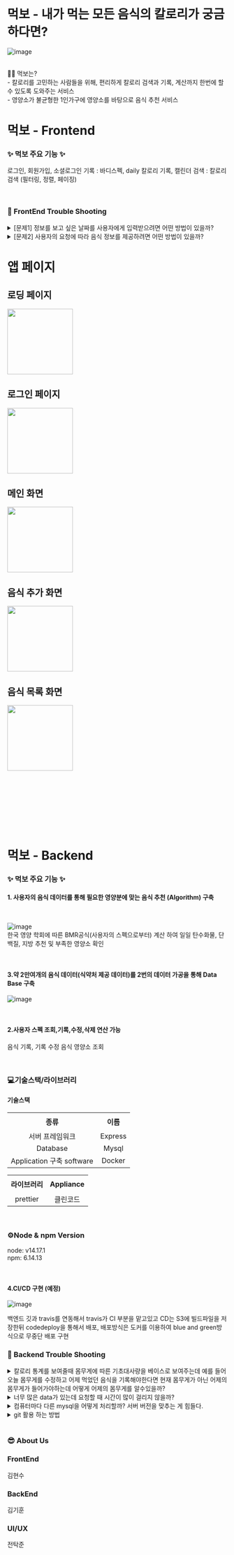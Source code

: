 # **먹보**  - 내가 먹는 모든 음식의 칼로리가 궁금하다면?

![image](https://user-images.githubusercontent.com/91061890/173198303-8abb284a-6603-4647-a55c-48a04464f169.png)
  
</br>
🧚‍♀️ 먹보는?</br>
- 칼로리를 고민하는 사람들을 위해, 편리하게 칼로리 검색과 기록, 계산까지 한번에 할 수 있도록 도와주는 서비스
 </br>
- 영양소가 불균형한 1인가구에 영양소를 바탕으로 음식 추천 서비스
</br>

# 먹보 - Frontend
### &#10024; 먹보 주요 기능 &#10024;
로그인, 회원가입, 소셜로그인
기록 : 바디스펙, daily 칼로리 기록, 캘린더
검색 : 칼로리 검색 (필터링, 정렬, 페이징)

</br>

### &#127919; FrontEnd Trouble Shooting
  
  
<details>
<summary>[문제1] 정보를 보고 싶은 날짜를 사용자에게 입력받으려면 어떤 방법이 있을까?</summary>
<div markdown="1">       

  </br>[해결1] 1-12월에 해당하는 버튼과 1-31일에 해당하는 버튼을 만들어 각각 스크롤뷰에 넣고 사용자가 원하는 월, 일을 선택할 수 있게 하자.
  </br>[문제1-1] 버튼들이 너무 많아지고 해당 버튼에 각각 이벤트를 정의하기 위한 코드들이 과도하게 사용 됨
  </br>[문제1-2]다른 액티비티로 날짜 데이터를 넘겨줄 때, 형식을 각각 맞춰야 하는 문제가 있음
  </br>[해결1-1, 1-2] 위 문제를 해결하기 위해 캘린더뷰를 사용 → 캘린더뷰를 통해 사용자에게 날짜를 입력받고, 년/월/일을 각각의 변수에 담아서 사용함으로 문제 해결
  
</div>
</details>

<details>
<summary>[문제2] 사용자의 요청에 따라 음식 정보를 제공하려면 어떤 방법이 있을까?</summary>
<div markdown="1">       

  </br>[문제2-1] 기술적 문제
  </br>[해결2-1] BufferedReader, InputStreamReader, java.net.URL을 사용해서 공공데이터를 받아 오자
  </br>[문제2-1-1] 데이터를 받아와 사용할 수 있지만 DB에 정보를 적재하고자 할때 사용할 수 없음
  </br></br>DB에 사용자의 정보 및 응답을 적재할 수 없을까?
  </br>[해결2-1-1] Retrofit을 통해 서버와 GET, POST, PATCH, DELETE로 연결하여 데이터를 주고 받을 수 있도록 수정
  </br>
  </br>[문제2-2] 서버적 문제
  </br>[해결2-2] 공공데이터를 받아오자
  </br>[문제2-2-1] 식품의약품안전처 공공데이터 서버에 요청 시, 응답까지 과도한 시간이 소요 됨
  </br></br>같은 데이터를 더 빨리 받아올 수 없을까?
  </br>[해결2-2-1] 공공데이터 포털에서 같은 데이터를 제공함(식품의약품안전처 대비 1/10이하 수준으로 빠른 응답이 가능함)
  </br>[문제2-2-2] 서버 상황에 따라 응답시간의 표준편차가 커서 사용자에게 실시간으로 피드백을 줄 수 없는 문제가 생김
  </br></br>공공데이터 포털 서버 상황에 구애받지 않고 데이터를 실시간으로 제공할 수 없을까?
  </br>[해결2-2-2] 필요한 데이터를 DB에 정규화 시켜 사용함으로써 사용자에게 실시간 피드백 가능
  
</div>
</details>

# 앱 페이지

## 로딩 페이지
<img width="150" src="https://user-images.githubusercontent.com/91061890/173192506-8be6c84b-57dd-4cf0-9e33-5338efbf8ee6.png"></img>

## 로그인 페이지

<img width="150" src="https://user-images.githubusercontent.com/91061890/173192491-a02d9803-7453-4bce-add6-8d22a1579d58.png"></img>

## 메인 화면
<img width="150" src="https://user-images.githubusercontent.com/91061890/173192522-28d6d842-7474-4843-aab5-068f637c543e.png"></img>

## 음식 추가 화면
<img width="150" src="https://user-images.githubusercontent.com/91061890/173192530-95f92800-4020-42e7-9556-dffeaaa88b0c.png"></img>

## 음식 목록 화면
<img width="150" src="http://user-images.githubusercontent.com/91061890/173192548-85249d65-96c5-4165-8895-bdacf2758604.png"></img>



</br></br></br></br></br></br></br>

# 먹보 - Backend

### &#10024; 먹보 주요 기능 &#10024;
#### 1. 사용자의 음식 데이터를 통해 필요한 영양분에 맞는 음식 추천 (Algorithm) 구축

</br>

![image](https://user-images.githubusercontent.com/91061890/172547686-f17daff9-fd98-4e73-a158-e09fc579df59.png)
<br>한국 영양 학회에 따른 BMR공식(사용자의 스펙으로부터) 계산 하여 일일 탄수화물, 단백질, 지방 추천 및 부족한 영양소 확인

</br>


#### 3.약 2만여개의 음식 데이터(식약처 제공 데이터)를 2번의 데이터 가공을 통해 Data Base 구축
![image](https://user-images.githubusercontent.com/91061890/172547193-27c289df-8927-4798-a699-8af654cc5cbf.png)


</br>


#### 2.사용자 스펙 조회,기록,수정,삭제 연산 가능</br>
음식 기록, 기록 수정
음식 영양소 조회



</br>

### &#128187;기술스택/라이브러리
#### 기술스택
<table width = "200" style="text-align:center;" >
  <tr>
    <th height = "40"> 종류</th>
    <th height = "40">이름</th>

  </tr>
  <tr>
    <td>서버 프레임워크</td>
    <td>Express</td>
  </tr>
  <tr>
    <td >Database</td>
    <td>Mysql</td>
  </tr>
  <tr>
    <td >Application 구축 software</td>
    <td>Docker</td>
  </tr>
  
  <table width = "200" style="text-align:center;" >
  <tr>
    <th height = "40">라이브러리</th>
    <th height = "40">Appliance</th>
    <tr>
    <td>prettier</td>
    <td> 클린코드 </td>
  </tr>
  </table>
  
  
</br>




### ⚙Node & npm Version
node: v14.17.1  
npm: 6.14.13  
  
  
</br>

#### 4.CI/CD 구현 (예정)
![image](https://user-images.githubusercontent.com/91061890/173294436-52f23ecd-ff42-4ef6-9549-43dd668a9d10.png)

백엔드 깃과 travis를 연동해서 travis가 CI 부분을 맡고있고 CD는 S3에 빌드파일을 저장한뒤 codedeploy을 통해서 배포, 배포방식은 도커를 이용하여 blue and green방식으로 무중단 배포 구현


### &#127919; Backend Trouble Shooting
  
  
<details>
<summary>칼로리 통계를 보여줄때 몸무게에 따른 기초대사량을 베이스로 보여주는데 예를 들어 오늘 몸무게를 수정하고 어제 먹었던 음식을 기록해야한다면 현재 몸무게가 아닌 어제의 몸무게가 들어가야하는데 어떻게 어제의 몸무게를 알수있을까?</summary>
<div markdown="1">       

  </br>몸무게를 수정할때마다 수정한 날짜와 몸무게를 같이 저장을 하자.
  
</div>
</details>

<details>
<summary>너무 많은 data가 있는데 요청할 때 시간이 많이 걸리지 않을까?</summary>
<div markdown="1">       

  </br>첫번째로 Database를 OpenApi를 통해서 받아서 정규화 한다(사용)
  </br>
  두번째로 data를 openapi해서 전체를 받아서 정규화를 한다.
  -> 첫번째 방법이 효율적이다. 애초에 받을 때 조건을 걸어서 받는다 
 
  
  
</div>
</details>

<details>
<summary>컴퓨터마다 다른 mysql을 어떻게 처리할까? 서버 버전을 맞추는 게 힘들다.</summary>
<div markdown="1">       

  </br>Docker를 사용하여 mysql container를 받아서 어느 컴퓨터에서 개발 가상환경을 받아서 실행한다.
  
  
</div>
</details>

<details>
<summary>git 활용 하는 방법</summary>
<div markdown="1">       

  </br>(https://techblog.woowahan.com/2553/)
  
  
</div>
</details>



</br>

### &#128526; About Us

### FrontEnd
김현수

### BackEnd
김기훈

### UI/UX
전탁준





  

    
